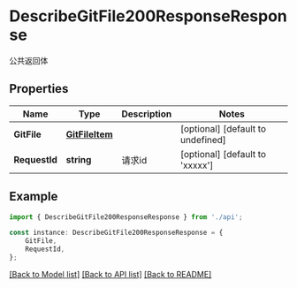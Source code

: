 # DescribeGitFile200ResponseResponse

公共返回体

## Properties

Name | Type | Description | Notes
------------ | ------------- | ------------- | -------------
**GitFile** | [**GitFileItem**](GitFileItem.md) |  | [optional] [default to undefined]
**RequestId** | **string** | 请求id | [optional] [default to 'xxxxx']

## Example

```typescript
import { DescribeGitFile200ResponseResponse } from './api';

const instance: DescribeGitFile200ResponseResponse = {
    GitFile,
    RequestId,
};
```

[[Back to Model list]](../README.md#documentation-for-models) [[Back to API list]](../README.md#documentation-for-api-endpoints) [[Back to README]](../README.md)
